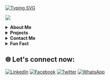 [![Typing SVG](https://readme-typing-svg.herokuapp.com?font=Fira+Code&weight=900&size=25&pause=1000&width=435&lines=%F0%9F%91%8BHey+there%2C+I'm+NGALA+MAC;%F0%9F%9A%80I'm+a+full+stack+Developer.+;%F0%9F%8C%9FI'm+Available+for+new+deals%F0%9F%92%BC)](https://git.io/typing-svg)

![](https://gpvc.arturio.dev/ngalamac)

<details>
  <summary><strong>About Me</strong></summary>

  - 🔭 I'm a Fullstack Developer and Software Engineer.
  - 🌍 Based in Cameroon.
  - 🎓 Graduated from [CITEC-HITM.](http://www.citechitm.com/#/home)
  - 📚 Currently studying at Microverse.
  - 👨‍🏫 Web Development Tutor and Teacher at [ETS.NTECH](https://etsntech.com/) Yaounde for 3 years.
</details>

<details>
  <summary><strong>Projects</strong></summary>

  - Check out my <a href="https://ngalamac.github.io/Ngala-Portfolio/">portfolio</a> for some of my projects.
</details>

<details>
  <summary><strong>Contact Me</strong></summary>

  - 📞 Phone: +237 652278121
  - 📧 Email: macngala4@gmail.com
</details>

<details>
  <summary><strong>Fun Fact</strong></summary>

  I love solving complex coding challenges and building meaningful applications.
</details>

## 🌐 Let's connect now:
[![LinkedIn](https://img.shields.io/badge/LinkedIn-%230077B5.svg?logo=linkedin&logoColor=white)](https://www.linkedin.com/in/ngala-mac-872a65220/)
[![Facebook](https://img.shields.io/badge/Facebook-%231877F2.svg?logo=Facebook&logoColor=white)](https://www.facebook.com/ngala.mac)
[![Twitter](https://img.shields.io/badge/Twitter-%231DA1F2.svg?logo=Twitter&logoColor=white)](https://twitter.com/ngalamac)
[![WhatsApp](https://img.shields.io/badge/WhatsApp-25D366?style=flat-square&logo=whatsapp&logoColor=white)](https://api.whatsapp.com/send?phone=+237652278121)


